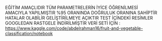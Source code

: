 EĞİTİM AMAÇLIDIR TÜM PARAMETRELERİN İYİCE ÖĞRENİLMESİ AMACIYLA YAPILMIŞTIR %95 ORANINDA DOĞRULUK ORANINA SAHİPTİR HATALAR OLABİLİR GELİŞTİRİLMEYE AÇIKTIR TEST İÇİNDEKİ RESİMLER GOOGLEDAN RASTGELE İNDİRİLMİŞTİR
VERİ SETİ İÇİN : https://www.kaggle.com/code/abdelrahman16/fruit-and-vegetable-classification/notebook
